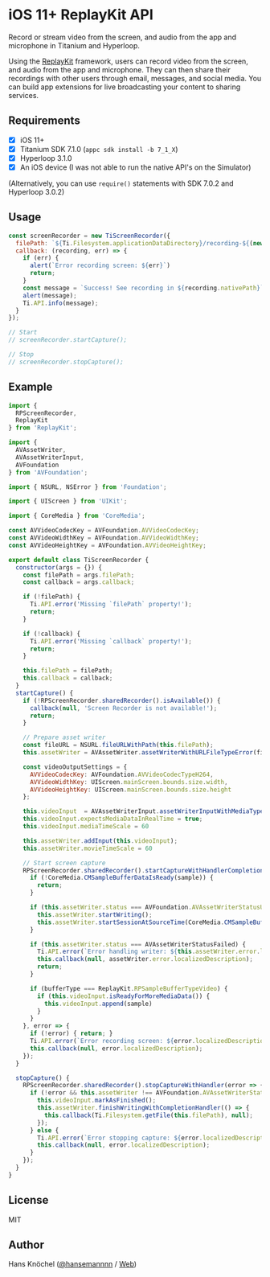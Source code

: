 # iOS 11+ ReplayKit API

Record or stream video from the screen, and audio from the app and microphone 
in Titanium and Hyperloop.

Using the [ReplayKit](https://developer.apple.com/documentation/replaykit) framework, users can record video from the screen, and audio 
from the app and microphone. They can then share their recordings with other users 
through email, messages, and social media. You can build app extensions for live 
broadcasting your content to sharing services.

## Requirements

- [x] iOS 11+
- [x] Titanium SDK 7.1.0 (`appc sdk install -b 7_1_X`)
- [x] Hyperloop 3.1.0
- [x] An iOS device (I was not able to run the native API's on the Simulator)

(Alternatively, you can use `require()` statements with SDK 7.0.2 and Hyperloop 3.0.2)

## Usage

```js
const screenRecorder = new TiScreenRecorder({
  filePath: `${Ti.Filesystem.applicationDataDirectory}/recording-${(new Date()).getTime()}.mp4`,
  callback: (recording, err) => {
    if (err) {
      alert(`Error recording screen: ${err}`)
      return;
    }
    const message = `Success! See recording in ${recording.nativePath}`
    alert(message);
    Ti.API.info(message);
  }
});

// Start
// screenRecorder.startCapture();

// Stop
// screenRecorder.stopCapture();
```

## Example

```js
import {
  RPScreenRecorder,
  ReplayKit
} from 'ReplayKit';

import {
  AVAssetWriter,
  AVAssetWriterInput,
  AVFoundation
} from 'AVFoundation';

import { NSURL, NSError } from 'Foundation';

import { UIScreen } from 'UIKit';

import { CoreMedia } from 'CoreMedia';

const AVVideoCodecKey = AVFoundation.AVVideoCodecKey;
const AVVideoWidthKey = AVFoundation.AVVideoWidthKey;
const AVVideoHeightKey = AVFoundation.AVVideoHeightKey;

export default class TiScreenRecorder {
  constructor(args = {}) {
    const filePath = args.filePath;
    const callback = args.callback;

    if (!filePath) {
      Ti.API.error('Missing `filePath` property!');
      return;
    }

    if (!callback) {
      Ti.API.error('Missing `callback` property!');
      return;
    }

    this.filePath = filePath;
    this.callback = callback;
  }
  startCapture() {
    if (!RPScreenRecorder.sharedRecorder().isAvailable()) {
      callback(null, 'Screen Recorder is not available!');
      return;
    }

    // Prepare asset writer
    const fileURL = NSURL.fileURLWithPath(this.filePath);
    this.assetWriter = AVAssetWriter.assetWriterWithURLFileTypeError(fileURL, AVFoundation.AVFileTypeMPEG4, null); // TODO: Handle error?

    const videoOutputSettings = {
      AVVideoCodecKey: AVFoundation.AVVideoCodecTypeH264,
      AVVideoWidthKey: UIScreen.mainScreen.bounds.size.width,
      AVVideoHeightKey: UIScreen.mainScreen.bounds.size.height
    };

    this.videoInput  = AVAssetWriterInput.assetWriterInputWithMediaTypeOutputSettings(AVFoundation.AVMediaTypeVideo, videoOutputSettings);
    this.videoInput.expectsMediaDataInRealTime = true;
    this.videoInput.mediaTimeScale = 60

    this.assetWriter.addInput(this.videoInput);
    this.assetWriter.movieTimeScale = 60

    // Start screen capture
    RPScreenRecorder.sharedRecorder().startCaptureWithHandlerCompletionHandler((sample, bufferType, error) => {
      if (!CoreMedia.CMSampleBufferDataIsReady(sample)) {
        return;
      }

      if (this.assetWriter.status === AVFoundation.AVAssetWriterStatusUnknown) {
        this.assetWriter.startWriting();
        this.assetWriter.startSessionAtSourceTime(CoreMedia.CMSampleBufferGetPresentationTimeStamp(sample));
      }

      if (this.assetWriter.status === AVAssetWriterStatusFailed) {
        Ti.API.error(`Error handling writer: ${this.assetWriter.error.localizedDescription}`);
        this.callback(null, assetWriter.error.localizedDescription);
        return;
      }

      if (bufferType === ReplayKit.RPSampleBufferTypeVideo) {
        if (this.videoInput.isReadyForMoreMediaData()) {
          this.videoInput.append(sample)
        }
      }
    }, error => {
      if (!error) { return; }
      Ti.API.error(`Error recording screen: ${error.localizedDescription}`);
      this.callback(null, error.localizedDescription);
    });
  }

  stopCapture() {
    RPScreenRecorder.sharedRecorder().stopCaptureWithHandler(error => {
      if (!error && this.assetWriter !== AVFoundation.AVAssetWriterStatusFailed) {
        this.videoInput.markAsFinished();
        this.assetWriter.finishWritingWithCompletionHandler(() => {
          this.callback(Ti.Filesystem.getFile(this.filePath), null);
        });
      } else {
        Ti.API.error(`Error stopping capture: ${error.localizedDescription}`);
        this.callback(null, error.localizedDescription);
      }
    });
  }
}
```

## License

MIT

## Author

Hans Knöchel ([@hansemannnn](https://twitter.com/hansemannnn) / [Web](http://hans-knoechel.de))
